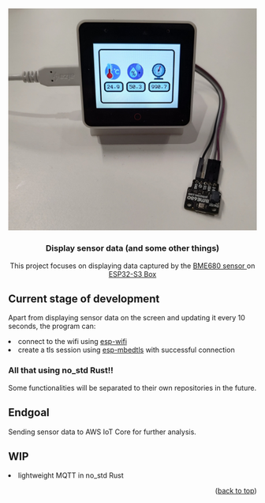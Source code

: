 <a name="readme-top"></a>

<br />
<div align="center">
  <a href="https://github.com/sambenko/display-sensor-data">
    <img src="images/display_sensor_data.jpg" alt="Sensor data displayed" width="556.35" height="449.36">
  </a>

<h3 align="center">Display sensor data (and some other things)</h3>

  <p align="center">
    This project focuses on displaying data captured by the <a href="https://shop.pimoroni.com/products/bme680-breakout?variant=12491552129107"> BME680 sensor </a> on <a href="https://github.com/espressif/esp-box/"> ESP32-S3 Box </a>
  </p>
</div>

## Current stage of development

Apart from displaying sensor data on the screen and updating it every 10 seconds, the program can:
  <li> connect to the wifi using <a href="https://github.com/esp-rs/esp-wifi">esp-wifi</a></li>
  <li>create a tls session using <a href="https://github.com/esp-rs/esp-mbedtls">esp-mbedtls</a> with successful connection</li>
  
<h3> All that using no_std Rust!! </h3>
  
Some functionalities will be separated to their own repositories in the future.

## Endgoal

Sending sensor data to AWS IoT Core for further analysis.

## WIP

<li>lightweight MQTT in no_std Rust</li>


<p align="right">(<a href="#readme-top">back to top</a>)</p>



